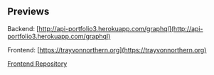## Previews
Backend: [http://api-portfolio3.herokuapp.com/graphql](http://api-portfolio3.herokuapp.com/graphql)

Frontend: [https://trayvonnorthern.org](https://trayvonnorthern.org)

[Frontend Repository](https://github.com/TNortnern/Portfolio3-Frontend)
